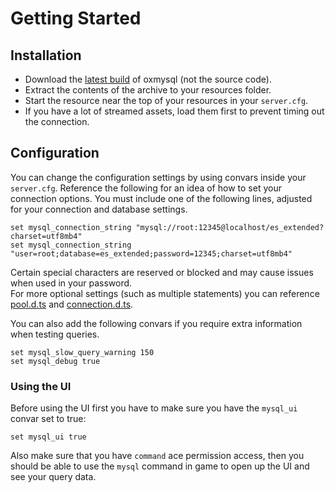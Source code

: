 # Getting Started

## Installation
- Download the [latest build](https://github.com/overextended/oxmysql/releases/latest) of oxmysql (not the source code).
- Extract the contents of the archive to your resources folder.
- Start the resource near the top of your resources in your `server.cfg`.
- If you have a lot of streamed assets, load them first to prevent timing out the connection.


## Configuration
You can change the configuration settings by using convars inside your `server.cfg`.
Reference the following for an idea of how to set your connection options.
You must include one of the following lines, adjusted for your connection and database settings.
```
set mysql_connection_string "mysql://root:12345@localhost/es_extended?charset=utf8mb4"
set mysql_connection_string "user=root;database=es_extended;password=12345;charset=utf8mb4"
```
Certain special characters are reserved or blocked and may cause issues when used in your password.  
For more optional settings (such as multiple statements) you can reference [pool.d.ts](https://github.com/sidorares/node-mysql2/blob/master/typings/mysql/lib/Pool.d.ts#L10) and [connection.d.ts](https://github.com/sidorares/node-mysql2/blob/master/typings/mysql/lib/Connection.d.ts#L8).  


You can also add the following convars if you require extra information when testing queries.
```
set mysql_slow_query_warning 150
set mysql_debug true
```
### Using the UI
Before using the UI first you have to make sure you have the `mysql_ui` convar set to true:
```
set mysql_ui true
```
Also make sure that you have `command` ace permission access, then you should be able to use the
`mysql` command in game to open up the UI and see your query data.

